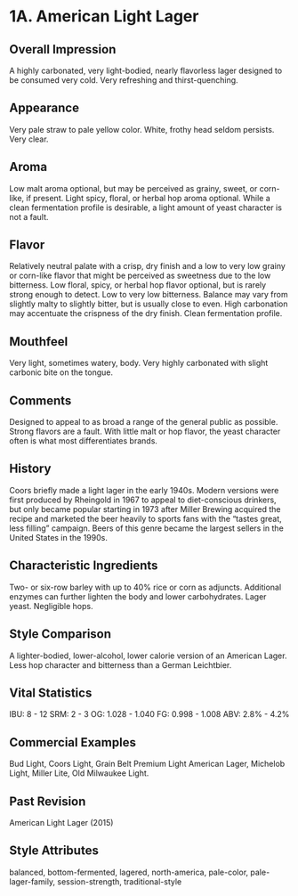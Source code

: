 # 1A. American Light Lager

## Overall Impression

A highly carbonated, very light-bodied, nearly flavorless lager designed to be consumed very cold. Very refreshing and thirst-quenching.

## Appearance

Very pale straw to pale yellow color. White, frothy head seldom persists. Very clear.

## Aroma

Low malt aroma optional, but may be perceived as grainy, sweet, or corn-like, if present. Light spicy, floral, or herbal hop aroma optional. While a clean fermentation profile is desirable, a light amount of yeast character is not a fault.

## Flavor

Relatively neutral palate with a crisp, dry finish and a low to very low grainy or corn-like flavor that might be perceived as sweetness due to the low bitterness. Low floral, spicy, or herbal hop flavor optional, but is rarely strong enough to detect. Low to very low bitterness. Balance may vary from slightly malty to slightly bitter, but is usually close to even. High carbonation may accentuate the crispness of the dry finish. Clean fermentation profile.

## Mouthfeel

Very light, sometimes watery, body. Very highly carbonated with slight carbonic bite on the tongue.

## Comments

Designed to appeal to as broad a range of the general public as possible. Strong flavors are a fault. With little malt or hop flavor, the yeast character often is what most differentiates brands.

## History

Coors briefly made a light lager in the early 1940s. Modern versions were first produced by Rheingold in 1967 to appeal to diet-conscious drinkers, but only became popular starting in 1973 after Miller Brewing acquired the recipe and marketed the beer heavily to sports fans with the “tastes great, less filling” campaign. Beers of this genre became the largest sellers in the United States in the 1990s.

## Characteristic Ingredients

Two- or six-row barley with up to 40% rice or corn as adjuncts. Additional enzymes can further lighten the body and lower carbohydrates. Lager yeast. Negligible hops.

## Style Comparison

A lighter-bodied, lower-alcohol, lower calorie version of an American Lager. Less hop character and bitterness than a German Leichtbier.

## Vital Statistics

IBU: 8 - 12
SRM: 2 - 3
OG: 1.028 - 1.040
FG: 0.998 - 1.008
ABV: 2.8% - 4.2%

## Commercial Examples

Bud Light, Coors Light, Grain Belt Premium Light American Lager, Michelob Light, Miller Lite, Old Milwaukee Light.

## Past Revision

American Light Lager (2015)

## Style Attributes

balanced, bottom-fermented, lagered, north-america, pale-color, pale-lager-family, session-strength, traditional-style
